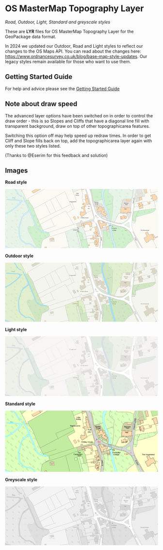 # OS MasterMap Topography Layer
*Road, Outdoor, Light, Standard and greyscale styles*

These are **LYR** files for OS MasterMap Topography Layer for the GeoPackage data format.

In 2024 we updated our Outdoor, Road and Light styles to reflect our changes to the OS Maps API. You can read about the changes here: https://www.ordnancesurvey.co.uk/blog/base-map-style-updates. Our legacy styles remain available for those who want to use them.

## Getting Started Guide

For help and advice please see the [Getting Started Guide](https://github.com/OrdnanceSurvey/OSMM-Topography-Layer-stylesheets/blob/master/Getting%20Started%20Guide%20-%20Styling%20OSMM%20Topography%20Layer.pdf)

## Note about draw speed
The advanced layer options have been switched on in order to control the draw order - this is so Slopes and Cliffs that have a diagonal line fill with transparent background, draw on top of other topographicarea features.

Switching this option off may help speed up redraw times. In order to get Cliff and Slope fills back on top, add the topographicarea layer again with only these two styles listed.

(Thanks to @Eserim for this feedback and solution)

## Images

**Road style**

![Road style](https://github.com/OrdnanceSurvey/OSMM-Topography-Layer-stylesheets/blob/bc2dac6a2f9a1c82c63df59cce2874d94e6d8276/Schema%20version%209/Stylesheets/Geopackage%20stylesheets/ArcMap%20stylesheets%20(LYR)/images/Road1.png)


**Outdoor style**

![Outdoor style](https://github.com/OrdnanceSurvey/OSMM-Topography-Layer-stylesheets/blob/bc2dac6a2f9a1c82c63df59cce2874d94e6d8276/Schema%20version%209/Stylesheets/Geopackage%20stylesheets/ArcMap%20stylesheets%20(LYR)/images/Outdoor1.png)


**Light style**

![Light style](https://github.com/OrdnanceSurvey/OSMM-Topography-Layer-stylesheets/blob/bc2dac6a2f9a1c82c63df59cce2874d94e6d8276/Schema%20version%209/Stylesheets/Geopackage%20stylesheets/ArcMap%20stylesheets%20(LYR)/images/Light1.png)


**Standard style**

![Standard style](https://github.com/OrdnanceSurvey/OSMM-Topography-Layer-stylesheets/blob/master/Schema%20version%209/Stylesheets/Geopackage%20stylesheets/QGIS%20stylesheets%20(QML)/images/Standard.png)


**Greyscale style**

![Greyscale style](https://github.com/OrdnanceSurvey/OSMM-Topography-Layer-stylesheets/blob/bde28649ed6e32661a292641725d5857792a5383/Schema%20version%209/Stylesheets/Geopackage%20stylesheets/ArcMap%20stylesheets%20(LYR)/images/greyscale1.png)



